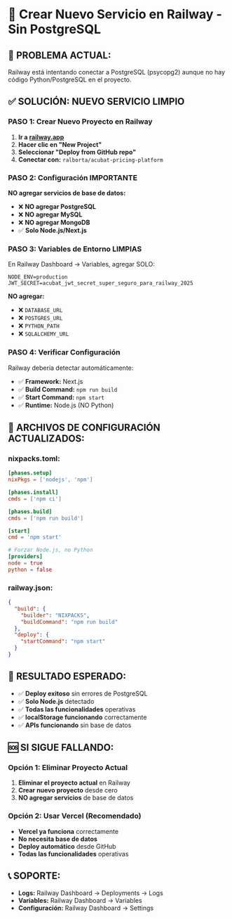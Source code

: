 # 🚀 Crear Nuevo Servicio en Railway - Sin PostgreSQL

## 🚨 **PROBLEMA ACTUAL:**
Railway está intentando conectar a PostgreSQL (psycopg2) aunque no hay código Python/PostgreSQL en el proyecto.

## ✅ **SOLUCIÓN: NUEVO SERVICIO LIMPIO**

### **PASO 1: Crear Nuevo Proyecto en Railway**
1. **Ir a [railway.app](https://railway.app)**
2. **Hacer clic en "New Project"**
3. **Seleccionar "Deploy from GitHub repo"**
4. **Conectar con:** `ralborta/acubat-pricing-platform`

### **PASO 2: Configuración IMPORTANTE**
**NO agregar servicios de base de datos:**
- ❌ **NO agregar PostgreSQL**
- ❌ **NO agregar MySQL**
- ❌ **NO agregar MongoDB**
- ✅ **Solo Node.js/Next.js**

### **PASO 3: Variables de Entorno LIMPIAS**
En Railway Dashboard → Variables, agregar SOLO:
```
NODE_ENV=production
JWT_SECRET=acubat_jwt_secret_super_seguro_para_railway_2025
```

**NO agregar:**
- ❌ `DATABASE_URL`
- ❌ `POSTGRES_URL`
- ❌ `PYTHON_PATH`
- ❌ `SQLALCHEMY_URL`

### **PASO 4: Verificar Configuración**
Railway debería detectar automáticamente:
- ✅ **Framework:** Next.js
- ✅ **Build Command:** `npm run build`
- ✅ **Start Command:** `npm start`
- ✅ **Runtime:** Node.js (NO Python)

## 🔧 **ARCHIVOS DE CONFIGURACIÓN ACTUALIZADOS:**

### **nixpacks.toml:**
```toml
[phases.setup]
nixPkgs = ['nodejs', 'npm']

[phases.install]
cmds = ['npm ci']

[phases.build]
cmds = ['npm run build']

[start]
cmd = 'npm start'

# Forzar Node.js, no Python
[providers]
node = true
python = false
```

### **railway.json:**
```json
{
  "build": {
    "builder": "NIXPACKS",
    "buildCommand": "npm run build"
  },
  "deploy": {
    "startCommand": "npm start"
  }
}
```

## 🎯 **RESULTADO ESPERADO:**

- ✅ **Deploy exitoso** sin errores de PostgreSQL
- ✅ **Solo Node.js** detectado
- ✅ **Todas las funcionalidades** operativas
- ✅ **localStorage funcionando** correctamente
- ✅ **APIs funcionando** sin base de datos

## 🆘 **SI SIGUE FALLANDO:**

### **Opción 1: Eliminar Proyecto Actual**
1. **Eliminar el proyecto actual** en Railway
2. **Crear nuevo proyecto** desde cero
3. **NO agregar servicios** de base de datos

### **Opción 2: Usar Vercel (Recomendado)**
- **Vercel ya funciona** correctamente
- **No necesita base de datos**
- **Deploy automático** desde GitHub
- **Todas las funcionalidades** operativas

## 📞 **SOPORTE:**

- **Logs:** Railway Dashboard → Deployments → Logs
- **Variables:** Railway Dashboard → Variables
- **Configuración:** Railway Dashboard → Settings
